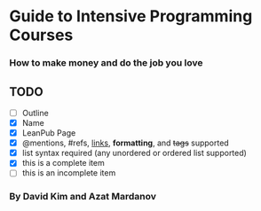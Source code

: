 # Guide to Intensive Programming Courses

### How to make money and do the job you love

## TODO

- [ ] Outline
- [x] Name
- [x] LeanPub Page
- [x] @mentions, #refs, [links](), **formatting**, and <del>tags</del> supported
- [x] list syntax required (any unordered or ordered list supported)
- [x] this is a complete item
- [ ] this is an incomplete item

### By David Kim and Azat Mardanov
